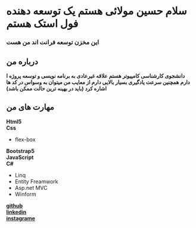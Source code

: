 # سلام حسین مولائی هستم یک توسعه دهنده فول استک هستم
### این مخزن توسعه فرانت اند من هست

## درباره من

**دانشجوی کارشناسی کامپیوتر هستم علاقه غیرعادی به برنامه نویسی و توسعه پروژه ا دارم**
**همچنین سرعت یادگیری بسیار بالایی دارم از معایب من میتوان به وسواس در کد ها اشاره کرد (باید در بهینه** **ترین حالت ممکن باشد)**

## مهارت های من

        
**Html5**  
**Css**  

* flex-box

**Bootstrap5**  
**JavaScript**  
**C#**  
* Linq
* Entity Freamwork
* Asp.net MVC
* Winform

[**github**](https://github.com/hosseinmolaei3)  
[**linkedin**](https://www.linkedin.com/in/hossein-molaei-87424a232)  
[**instagrame**](https://instagram.com/hossein_molaei3)  

<!--
**hosseinmolaei3/hosseinmolaei3** is a ✨ _special_ ✨ repository because its `README.md` (this file) appears on your GitHub profile.

Here are some ideas to get you started:

- 🔭 I’m currently working on ...
- 🌱 I’m currently learning ...
- 👯 I’m looking to collaborate on ...
- 🤔 I’m looking for help with ...
- 💬 Ask me about ...
- 📫 How to reach me: ...
- 😄 Pronouns: ...
- ⚡ Fun fact: ...
-->
